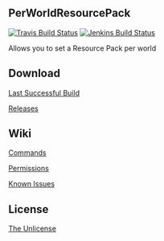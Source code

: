 ## PerWorldResourcePack

[![Travis Build Status](https://travis-ci.org/SavageCore/PerWorldResourcePack.svg?branch=master)](https://travis-ci.org/SavageCore/PerWorldResourcePack) [![Jenkins Build Status](https://ci.savagecore.eu/job/PerWorldResourcePack/badge/icon)](https://ci.savagecore.eu/job/PerWorldResourcePack/)

Allows you to set a Resource Pack per world

## Download

[Last Successful Build](https://ci.savagecore.eu/job/PerWorldResourcePack/lastSuccessfulBuild/)

[Releases](https://github.com/SavageCore/PerWorldResourcePack/releases/latest)

## Wiki

[Commands](https://github.com/SavageCore/PerWorldResourcePack/wiki/Commands)

[Permissions](https://github.com/SavageCore/PerWorldResourcePack/wiki/Permissions)

[Known Issues](https://github.com/SavageCore/PerWorldResourcePack/wiki/Known-Issues)

## License

[The Unlicense](http://unlicense.org/)
